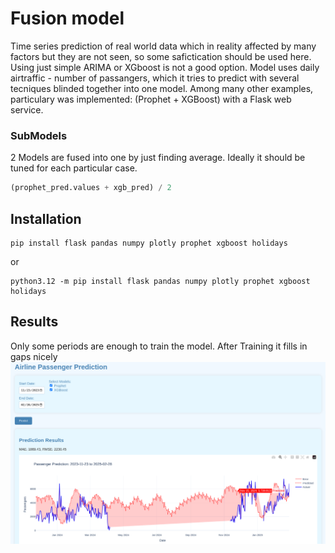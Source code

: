 # Fusion model
Time series prediction of real world data which in reality affected by many factors but they are not seen, so some safictication should be used here. Using just simple ARIMA or XGboost is not a good option. 
Model uses daily airtraffic - number of passangers, which it tries to predict with several tecniques blinded together into one model. 
Among many other examples, particulary was implemented: (Prophet + XGBoost) with a Flask web service.

### SubModels
2 Models are fused into one by just finding average. Ideally it should be tuned for each particular case. 
```python
(prophet_pred.values + xgb_pred) / 2
```

## Installation
```
pip install flask pandas numpy plotly prophet xgboost holidays
```
or
```
python3.12 -m pip install flask pandas numpy plotly prophet xgboost holidays
```

## Results
Only some periods are enough to train the model. 
After Training it fills in gaps nicely
![prediction with missing periods](./Screenshot_20250305_095605.png)
